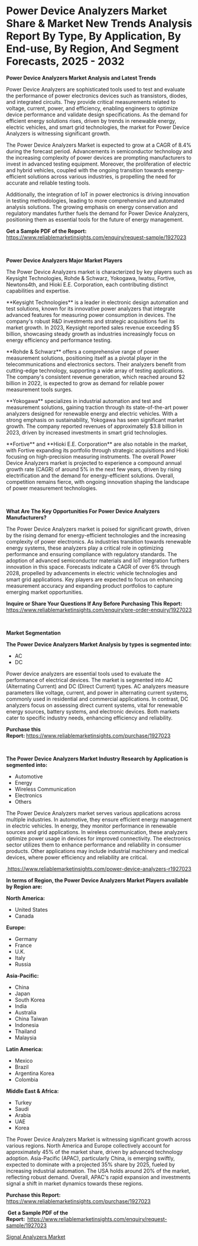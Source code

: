 <p><h1>Power Device Analyzers Market Share & Market New Trends Analysis Report By Type, By Application, By End-use, By Region, And Segment Forecasts, 2025 - 2032</h1></p><p><strong>Power Device Analyzers Market Analysis and Latest Trends</strong></p>
<p><p>Power Device Analyzers are sophisticated tools used to test and evaluate the performance of power electronics devices such as transistors, diodes, and integrated circuits. They provide critical measurements related to voltage, current, power, and efficiency, enabling engineers to optimize device performance and validate design specifications. As the demand for efficient energy solutions rises, driven by trends in renewable energy, electric vehicles, and smart grid technologies, the market for Power Device Analyzers is witnessing significant growth.</p><p>The Power Device Analyzers Market is expected to grow at a CAGR of 8.4% during the forecast period. Advancements in semiconductor technology and the increasing complexity of power devices are prompting manufacturers to invest in advanced testing equipment. Moreover, the proliferation of electric and hybrid vehicles, coupled with the ongoing transition towards energy-efficient solutions across various industries, is propelling the need for accurate and reliable testing tools.</p><p>Additionally, the integration of IoT in power electronics is driving innovation in testing methodologies, leading to more comprehensive and automated analysis solutions. The growing emphasis on energy conservation and regulatory mandates further fuels the demand for Power Device Analyzers, positioning them as essential tools for the future of energy management.</p></p>
<p><strong>Get a Sample PDF of the Report:&nbsp;</strong> <a href="https://www.reliablemarketinsights.com/enquiry/request-sample/1927023?utm_campaign=2204&utm_medium=2&utm_source=Github&utm_content=ia&utm_term=28032025&utm_id=power-device-analyzers">https://www.reliablemarketinsights.com/enquiry/request-sample/1927023</a></p>
<p>&nbsp;</p>
<p><strong>Power Device Analyzers Major Market Players</strong></p>
<p><p>The Power Device Analyzers market is characterized by key players such as Keysight Technologies, Rohde & Schwarz, Yokogawa, Iwatsu, Fortive, Newtons4th, and Hioki E.E. Corporation, each contributing distinct capabilities and expertise.</p><p>**Keysight Technologies** is a leader in electronic design automation and test solutions, known for its innovative power analyzers that integrate advanced features for measuring power consumption in devices. The company's robust R&D investments and strategic acquisitions fuel its market growth. In 2023, Keysight reported sales revenue exceeding $5 billion, showcasing steady growth as industries increasingly focus on energy efficiency and performance testing.</p><p>**Rohde & Schwarz** offers a comprehensive range of power measurement solutions, positioning itself as a pivotal player in the telecommunications and electronics sectors. Their analyzers benefit from cutting-edge technology, supporting a wide array of testing applications. The company's consistent revenue generation, which reached around $2 billion in 2022, is expected to grow as demand for reliable power measurement tools surges.</p><p>**Yokogawa** specializes in industrial automation and test and measurement solutions, gaining traction through its state-of-the-art power analyzers designed for renewable energy and electric vehicles. With a strong emphasis on sustainability, Yokogawa has seen significant market growth. The company reported revenues of approximately $3.8 billion in 2023, driven by increased investments in smart grid technologies.</p><p>**Fortive** and **Hioki E.E. Corporation** are also notable in the market, with Fortive expanding its portfolio through strategic acquisitions and Hioki focusing on high-precision measuring instruments. The overall Power Device Analyzers market is projected to experience a compound annual growth rate (CAGR) of around 5% in the next few years, driven by rising electrification and the demand for energy-efficient solutions. Overall, competition remains fierce, with ongoing innovation shaping the landscape of power measurement technologies.</p></p>
<p>&nbsp;</p>
<p><strong>What Are The Key Opportunities For Power Device Analyzers Manufacturers?</strong></p>
<p><p>The Power Device Analyzers market is poised for significant growth, driven by the rising demand for energy-efficient technologies and the increasing complexity of power electronics. As industries transition towards renewable energy systems, these analyzers play a critical role in optimizing performance and ensuring compliance with regulatory standards. The adoption of advanced semiconductor materials and IoT integration furthers innovation in this space. Forecasts indicate a CAGR of over 6% through 2028, propelled by advancements in electric vehicle technologies and smart grid applications. Key players are expected to focus on enhancing measurement accuracy and expanding product portfolios to capture emerging market opportunities.</p></p>
<p><strong>Inquire or Share Your Questions If Any Before Purchasing This Report:</strong> <a href="https://www.reliablemarketinsights.com/enquiry/pre-order-enquiry/1927023?utm_campaign=2204&utm_medium=2&utm_source=Github&utm_content=ia&utm_term=28032025&utm_id=power-device-analyzers">https://www.reliablemarketinsights.com/enquiry/pre-order-enquiry/1927023</a></p>
<p>&nbsp;</p>
<p><strong>Market Segmentation</strong></p>
<p><strong>The Power Device Analyzers Market Analysis by types is segmented into:</strong></p>
<p><ul><li>AC</li><li>DC</li></ul></p>
<p><p>Power device analyzers are essential tools used to evaluate the performance of electrical devices. The market is segmented into AC (Alternating Current) and DC (Direct Current) types. AC analyzers measure parameters like voltage, current, and power in alternating current systems, commonly used in residential and commercial applications. In contrast, DC analyzers focus on assessing direct current systems, vital for renewable energy sources, battery systems, and electronic devices. Both markets cater to specific industry needs, enhancing efficiency and reliability.</p></p>
<p><strong>Purchase this Report:&nbsp;</strong><a href="https://www.reliablemarketinsights.com/purchase/1927023?utm_campaign=2204&utm_medium=2&utm_source=Github&utm_content=ia&utm_term=28032025&utm_id=power-device-analyzers">https://www.reliablemarketinsights.com/purchase/1927023</a></p>
<p>&nbsp;</p>
<p><strong>The Power Device Analyzers Market Industry Research by Application is segmented into:</strong></p>
<p><ul><li>Automotive</li><li>Energy</li><li>Wireless Communication</li><li>Electronics</li><li>Others</li></ul></p>
<p><p>The Power Device Analyzers market serves various applications across multiple industries. In automotive, they ensure efficient energy management in electric vehicles. In energy, they monitor performance in renewable sources and grid applications. In wireless communication, these analyzers optimize power usage in devices for improved connectivity. The electronics sector utilizes them to enhance performance and reliability in consumer products. Other applications may include industrial machinery and medical devices, where power efficiency and reliability are critical.</p></p>
<p><a href="https://www.reliablemarketinsights.com/power-device-analyzers-r1927023?utm_campaign=2204&utm_medium=2&utm_source=Github&utm_content=ia&utm_term=28032025&utm_id=power-device-analyzers">&nbsp;https://www.reliablemarketinsights.com/power-device-analyzers-r1927023</a></p>
<p><strong>In terms of Region, the Power Device Analyzers Market Players available by Region are:</strong></p>
<p>
    <p> <strong> North America: </strong>
        <ul>
            <li>United States</li>
            <li>Canada</li>
        </ul>
        </p> 
    <p> <strong> Europe: </strong>
        <ul>
            <li>Germany</li>
            <li>France</li>
            <li>U.K.</li>
            <li>Italy</li>
            <li>Russia</li>
        </ul>
        </p> 
    <p> <strong> Asia-Pacific: </strong>
        <ul>
            <li>China</li>
            <li>Japan</li>
            <li>South Korea</li>
            <li>India</li>
            <li>Australia</li>
            <li>China Taiwan</li>
            <li>Indonesia</li>
            <li>Thailand</li>
            <li>Malaysia</li>
        </ul>
        </p> 
    <p> <strong> Latin America: </strong>
        <ul>
            <li>Mexico</li>
            <li>Brazil</li>
            <li>Argentina Korea</li>
            <li>Colombia</li>
        </ul>
        </p> 
    <p> <strong> Middle East & Africa: </strong>
        <ul>
            <li>Turkey</li>
            <li>Saudi</li>
            <li>Arabia</li>
            <li>UAE</li>
            <li>Korea</li>
        </ul>
    </p>
    </p>
<p><p>The Power Device Analyzers Market is witnessing significant growth across various regions. North America and Europe collectively account for approximately 45% of the market share, driven by advanced technology adoption. Asia-Pacific (APAC), particularly China, is emerging swiftly, expected to dominate with a projected 35% share by 2025, fueled by increasing industrial automation. The USA holds around 20% of the market, reflecting robust demand. Overall, APAC's rapid expansion and investments signal a shift in market dynamics towards these regions.</p></p>
<p><strong>Purchase this Report: </strong><a href="https://www.reliablemarketinsights.com/purchase/1927023?utm_campaign=2204&utm_medium=2&utm_source=Github&utm_content=ia&utm_term=28032025&utm_id=power-device-analyzers">https://www.reliablemarketinsights.com/purchase/1927023</a></p>
<p>&nbsp;<strong>Get a Sample PDF of the Report:&nbsp;&nbsp;</strong><a href="https://www.reliablemarketinsights.com/enquiry/request-sample/1927023?utm_campaign=2204&utm_medium=2&utm_source=Github&utm_content=ia&utm_term=28032025&utm_id=power-device-analyzers">https://www.reliablemarketinsights.com/enquiry/request-sample/1927023</a></p>
<p><strong></strong></p>
<p><p><a href="https://github.com/tambraunrue691969/Market-Research-Report-List-1/blob/main/signal-analyzers-market.md?utm_campaign=2204&utm_medium=2&utm_source=Github&utm_content=ia&utm_term=28032025&utm_id=power-device-analyzers">Signal Analyzers Market</a></p></p>